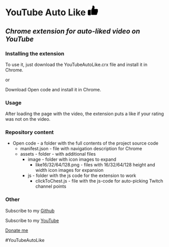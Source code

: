 # YouTube Auto Like ![](https://github.com/SailorStat/YouTubeAutoLike/blob/main/Open%20code/assets/image/like32.png?raw=true)
## _Chrome extension for auto-liked video on YouTube_
### Installing the extension
To use it, just download the YouTubeAutoLike.crx file and install it in Chrome.

or

Download Open code and install it in Chrome.

### Usage
After loading the page with the video, the extension puts a like if your rating was not on the video.

### Repository content
- Open code - a folder with the full contents of the project source code
    - manifest.json - file with navigation description for Chrome
    - assets - folder - with additional files
        - image - folder with icon images to expand
            - like16/32/64/128.png - files with 16/32/64/128 height and width icon images for expansion
        - js - folder with the js code for the extension to work
            - clickToChest.js - file with the js-code for auto-picking Twitch channel points

### Other
Subscribe to my [Github](https://github.com/SailorStat)

Subscribe to my [YouTube](https://www.youtube.com/channel/UCEh0vKIb7axCezBKca-CCeg)

[Donate me](https://donatepay.ru/don/BootCamp_RU)

#YouTubeAutoLike